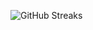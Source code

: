 ![GitHub Streaks](https://github-streaks-mqc9.onrender.com/streak/happilli/image?theme=midnight&cache_bust=1743811204&lang=ja)
